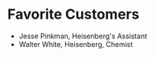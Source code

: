 # Favorite Customers

-   Jesse Pinkman, Heisenberg's Assistant
-   Walter White, Heisenberg, Chemist
